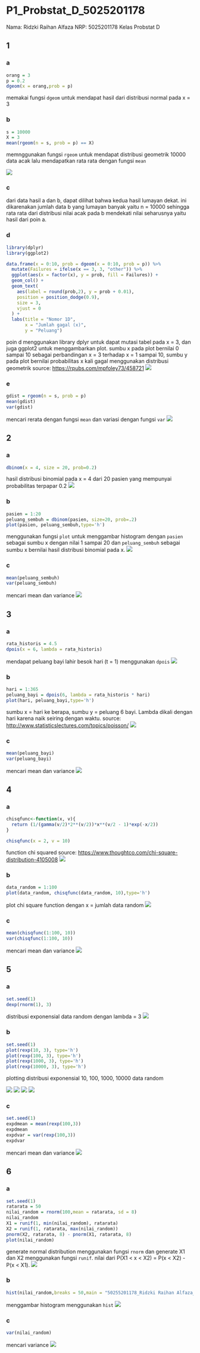 # P1_Probstat_D_5025201178
Nama: Ridzki Raihan Alfaza
NRP: 5025201178
Kelas Probstat D
## 1
### a
``` r
orang = 3
p = 0.2
dgeom(x = orang,prob = p)
```
memakai fungsi `dgeom` untuk mendapat hasil dari distribusi normal pada x = 3

### b
``` r
s = 10000
X = 3
mean(rgeom(n = s, prob = p) == X)
```
memnggunakan fungsi `rgeom` untuk mendapat distribusi geometrik 10000 data acak lalu mendapatkan rata rata dengan fungsi `mean`

<img src = "sc/1/ab.png">

### c
dari data hasil a dan b, dapat dilihat bahwa kedua hasil lumayan dekat. ini dikarenakan jumlah data b yang lumayan banyak yaitu n = 10000 sehingga rata rata dari distribusi nilai acak pada b mendekati nilai seharusnya yaitu hasil dari poin a.

### d
``` r
library(dplyr)
library(ggplot2)

data.frame(x = 0:10, prob = dgeom(x = 0:10, prob = p)) %>%
  mutate(Failures = ifelse(x == 3, 3, "other")) %>%
  ggplot(aes(x = factor(x), y = prob, fill = Failures)) +
  geom_col() +
  geom_text(
    aes(label = round(prob,2), y = prob + 0.01),
    position = position_dodge(0.9),
    size = 3,
    vjust = 0
  ) +
  labs(title = "Nomor 1D",
       x = "Jumlah gagal (x)",
       y = "Peluang") 
```
poin d menggunakan library dplyr untuk dapat mutasi tabel pada x = 3, dan juga ggplot2 untuk menggambarkan plot. sumbu x pada plot bernilai 0 sampai 10 sebagai perbandingan x = 3 terhadap x = 1 sampai 10, sumbu y pada plot bernilai probabilitas x kali gagal menggunakan distribusi geometrik
source: https://rpubs.com/mpfoley73/458721
<img src = "sc/1/d.png">

### e
``` r
gdist = rgeom(n = s, prob = p)
mean(gdist)
var(gdist)
```
mencari rerata dengan fungsi `mean` dan variasi dengan fungsi `var`
<img src = "sc/1/e.png">

## 2
### a
``` r
dbinom(x = 4, size = 20, prob=0.2)
```
hasil distribusi binomial pada x = 4 dari 20 pasien yang mempunyai probabilitas terpapar 0.2
<img src = "sc/2/a.png">

### b
``` r
pasien = 1:20
peluang_sembuh = dbinom(pasien, size=20, prob=.2)
plot(pasien, peluang_sembuh,type='h')
```
menggunakan fungsi `plot` untuk menggambar histogram dengan `pasien` sebagai sumbu x dengan nilai 1 sampai 20 dan `peluang_sembuh` sebagai sumbu x bernilai hasil distribusi binomial pada x.
<img src = "sc/2/b.png">

### c
``` r
mean(peluang_sembuh)
var(peluang_sembuh)
```
mencari mean dan variance
<img src = "sc/2/c.png">

## 3
### a
``` r
rata_historis = 4.5
dpois(x = 6, lambda = rata_historis)
```
mendapat peluang bayi lahir besok hari (t = 1) menggunakan `dpois`
<img src = "sc/3/a.png">

### b
``` r
hari = 1:365
peluang_bayi = dpois(6, lambda = rata_historis * hari)
plot(hari, peluang_bayi,type='h')
```
sumbu x = hari ke berapa, sumbu y = peluang 6 bayi. Lambda dikali dengan hari karena naik seiring dengan waktu.
source: http://www.statisticslectures.com/topics/poisson/
<img src = "sc/3/b.png">

### c
```r
mean(peluang_bayi)
var(peluang_bayi)
```
mencari mean dan variance
<img src = "sc/3/c.png">

## 4
### a
```r
chisqfunc<-function(x, v){
  return (1/(gamma(v/2)*2**(v/2))*x**(v/2 - 1)*exp(-x/2))
}

chisqfunc(x = 2, v = 10)
```
function chi squared
source: https://www.thoughtco.com/chi-square-distribution-4105008
<img src = "sc/4/a.png">

### b
```r
data_random = 1:100
plot(data_random, chisqfunc(data_random, 10),type='h')
```
plot chi square function dengan x = jumlah data random
<img src = "sc/4/b.png">

### c
```r
mean(chisqfunc(1:100, 10))
var(chisqfunc(1:100, 10))
```
mencari mean dan variance
<img src = "sc/4/c.png">

## 5
### a
```r
set.seed(1)
dexp(rnorm(1), 3)
```
distribusi exponensial data random dengan lambda = 3
<img src = "sc/5/a.png">

### b
```r
set.seed(1)
plot(rexp(10, 3), type='h')
plot(rexp(100, 3), type='h')
plot(rexp(1000, 3), type='h')
plot(rexp(10000, 3), type='h')
```
plotting distribusi exponensial 10, 100, 1000, 10000 data random

<img src = "sc/5/b1.png">
<img src = "sc/5/b2.png">
<img src = "sc/5/b3.png">
<img src = "sc/5/b4.png">

### c
```r
set.seed(1)
expdmean = mean(rexp(100,3))
expdmean
expdvar = var(rexp(100,3))
expdvar
```
mencari mean dan variance
<img src = "sc/5/c.png">

## 6
### a
```r
set.seed(1)
ratarata = 50
nilai_random = rnorm(100,mean = ratarata, sd = 8)
nilai_random
X1 = runif(1, min(nilai_random), ratarata)
X2 = runif(1, ratarata, max(nilai_random))
pnorm(X2, ratarata, 8) - pnorm(X1, ratarata, 8)
plot(nilai_random)
```
generate normal distribution menggunakan fungsi `rnorm` dan generate X1 dan X2 menggunakan fungsi `runif`. nilai dari P(X1 < x < X2) = P(x < X2) - P(x < X1).
<img src = "sc/6/a.png">

### b
```r
hist(nilai_random,breaks = 50,main = "50255201178_Ridzki Raihan Alfaza_Probstat_D_DNhistogram")
```
menggambar histogram menggunakan `hist`
<img src = "sc/6/b.png">

### c
```r
var(nilai_random)
```
mencari variance
<img src = "sc/6/c.png">

